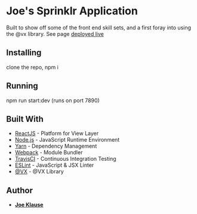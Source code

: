 # Joe's Sprinklr Application

Built to show off some of the front end skill sets, and a first foray into using the @vx library.
See page [deployed live](https://joes-sprinklr-application.herokuapp.com/)

## Installing

clone the repo, npm i

## Running

npm run start:dev (runs on port 7890)

## Built With

* [ReactJS](http://reactjs.org/) - Platform for View Layer
* [Node.js](http://nodejs.org/) -  JavaScript Runtime Environment
* [Yarn](https://yarnpkg.com) - Dependency Management
* [Webpack](https://webpack.js.org/) - Module Bundler
* [TravisCI](https://travis-ci.org/) - Continuous Integration Testing
* [ESLint](https://eslint.org/) - JavaScript & JSX Linter
* [@VX](https://vx-demo.now.sh/) - @VX Library

## Author

* **[Joe Klause](https://github.com/JKlause)**
